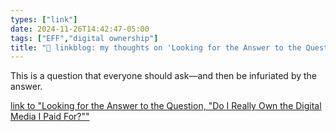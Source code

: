 ```yaml
---
types: ["link"]
date: 2024-11-26T14:42:47-05:00
tags: ["EFF","digital ownership"]
title: "🔗 linkblog: my thoughts on 'Looking for the Answer to the Question, Do I Really Own the Digital Media I Paid For?'"
---
```

This is a question that everyone should ask—and then be infuriated by the answer.

[link to "Looking for the Answer to the Question, "Do I Really Own the Digital Media I Paid For?""](https://www.eff.org/deeplinks/2024/10/looking-answer-question-do-i-really-own-digital-media-i-paid)
